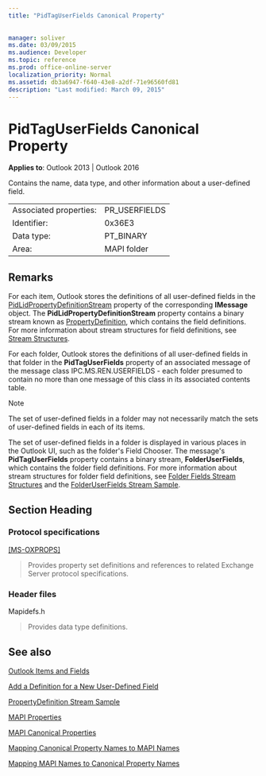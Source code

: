 ```yaml
---
title: "PidTagUserFields Canonical Property"
 
 
manager: soliver
ms.date: 03/09/2015
ms.audience: Developer
ms.topic: reference
ms.prod: office-online-server
localization_priority: Normal
ms.assetid: db3a6947-f640-43e8-a2df-71e96560fd81
description: "Last modified: March 09, 2015"
---
```


# PidTagUserFields Canonical Property

  
  
**Applies to**: Outlook 2013 | Outlook 2016 
  
Contains the name, data type, and other information about a user-defined field.
  
|||
|:-----|:-----|
|Associated properties:  <br/> |PR_USERFIELDS  <br/> |
|Identifier:  <br/> |0x36E3  <br/> |
|Data type:  <br/> |PT_BINARY  <br/> |
|Area:  <br/> |MAPI folder  <br/> |
   
## Remarks

For each item, Outlook stores the definitions of all user-defined fields in the [PidLidPropertyDefinitionStream](pidlidpropertydefinitionstream-canonical-property.md) property of the corresponding **IMessage** object. The **PidLidPropertyDefinitionStream** property contains a binary stream known as [PropertyDefinition](propertydefinition-stream-structure.md), which contains the field definitions. For more information about stream structures for field definitions, see [Stream Structures](stream-structures.md).
  
For each folder, Outlook stores the definitions of all user-defined fields in that folder in the **PidTagUserFields** property of an associated message of the message class IPC.MS.REN.USERFIELDS - each folder presumed to contain no more than one message of this class in its associated contents table. 
  
> [!NOTE]
> The set of user-defined fields in a folder may not necessarily match the sets of user-defined fields in each of its items. 
  
The set of user-defined fields in a folder is displayed in various places in the Outlook UI, such as the folder's Field Chooser. The message's **PidTagUserFields** property contains a binary stream, **FolderUserFields**, which contains the folder field definitions. For more information about stream structures for folder field definitions, see [Folder Fields Stream Structures](folder-fields-stream-structures.md) and the [FolderUserFields Stream Sample](folderuserfields-stream-sample.md).
  
## Section Heading

### Protocol specifications

[[MS-OXPROPS]](http://msdn.microsoft.com/library/f6ab1613-aefe-447d-a49c-18217230b148%28Office.15%29.aspx)
  
> Provides property set definitions and references to related Exchange Server protocol specifications.
    
### Header files

Mapidefs.h
  
> Provides data type definitions.
    
## See also



[Outlook Items and Fields](outlook-items-and-fields.md)
  
[Add a Definition for a New User-Defined Field](how-to-add-a-definition-for-a-new-user-defined-field.md)
  
[PropertyDefinition Stream Sample](propertydefinition-stream-sample.md)
  
[MAPI Properties](mapi-properties.md)
  
[MAPI Canonical Properties](mapi-canonical-properties.md)
  
[Mapping Canonical Property Names to MAPI Names](mapping-canonical-property-names-to-mapi-names.md)
  
[Mapping MAPI Names to Canonical Property Names](mapping-mapi-names-to-canonical-property-names.md)

